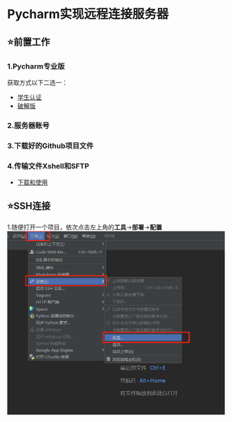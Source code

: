 # Pycharm实现远程连接服务器

## ⭐前置工作

### 1.Pycharm专业版  
  获取方式以下二选一：   
  - [学生认证](https://blog.csdn.net/Colorkiller86/article/details/135457683)  
  - [破解版](https://www.bilibili.com/video/BV1Z44y1K7k6/?vd_source=259f52b0dd835932773d4385905c6c25)
  
### 2.服务器账号  

### 3.下载好的Github项目文件  

### 4.传输文件Xshell和SFTP  
  - [下载和使用](https://blog.csdn.net/qq_44614026/article/details/108896217)  

##  ⭐SSH连接

  1.随便打开一个项目，依次点击左上角的**工具**→**部署**→**配置**    
  ![01](SSH_Connenction/images/01.png)
  
